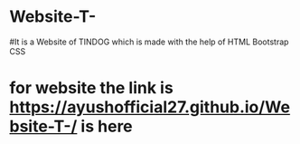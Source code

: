 # Website-T-
#It is a Website of TINDOG which is made with the help of HTML Bootstrap CSS 
# for website the link is https://ayushofficial27.github.io/Website-T-/ is here
